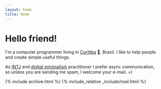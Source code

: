 ```yaml
---
layout: home
title: Home
---
```


# Hello friend!

I'm a computer programmer living in [Curitiba](https://en.wikipedia.org/wiki/Curitiba) 🌳, Brazil. I like to help people and create simple useful things.

As [INTJ](https://personalitymax.com/report/?pt=5-47-84-79&mi=43-90-47-40-33-30-90-80&ls=67-51-56&bh=67&et=a0882082e080a07980a0e07440802085e08b&name_key=4c051edb73) and [digital minimalism](https://www.amazon.com/Digital-Minimalism-Choosing-Focused-Noisy/dp/0525536515) practitioner I prefer async communication, so unless you are sending me spam, I welcome your e-mail. =)

{% include archive.html %}
{% include_relative _include/mail.html %}
